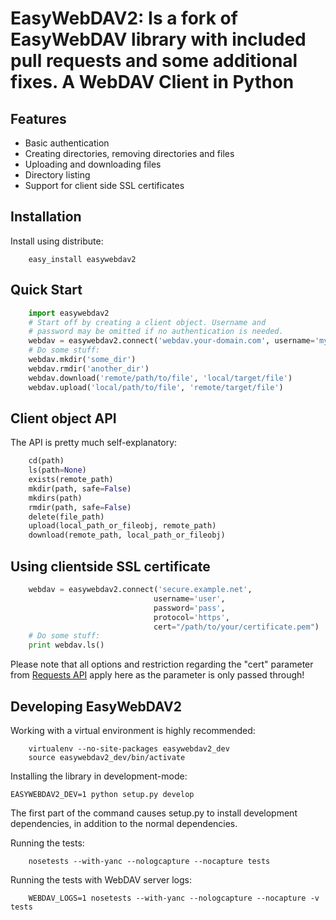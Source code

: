 EasyWebDAV2: Is a fork of EasyWebDAV library with included pull requests and some additional fixes.
A WebDAV Client in Python
=====================================

Features
--------

* Basic authentication
* Creating directories, removing directories and files
* Uploading and downloading files
* Directory listing
* Support for client side SSL certificates

Installation
------------

Install using distribute:

```shell
    easy_install easywebdav2
```

Quick Start
-----------

```python
    import easywebdav2
    # Start off by creating a client object. Username and
    # password may be omitted if no authentication is needed.
    webdav = easywebdav2.connect('webdav.your-domain.com', username='myuser', password='mypass')
    # Do some stuff:
    webdav.mkdir('some_dir')
    webdav.rmdir('another_dir')
    webdav.download('remote/path/to/file', 'local/target/file')
    webdav.upload('local/path/to/file', 'remote/target/file')
```

Client object API
-----------------

The API is pretty much self-explanatory:

```python
    cd(path)
    ls(path=None)
    exists(remote_path)
    mkdir(path, safe=False)
    mkdirs(path)
    rmdir(path, safe=False)
    delete(file_path)
    upload(local_path_or_fileobj, remote_path)
    download(remote_path, local_path_or_fileobj)
```

Using clientside SSL certificate
--------------------------------

```python
    webdav = easywebdav2.connect('secure.example.net',
                                username='user',
                                password='pass',
                                protocol='https',
                                cert="/path/to/your/certificate.pem")
    # Do some stuff:
    print webdav.ls()
```

Please note that all options and restriction regarding the "cert" parameter from
[Requests API](http://docs.python-requests.org/en/latest/api/) apply here as the parameter is only passed through!

Developing EasyWebDAV2
---------------------

Working with a virtual environment is highly recommended:

```shell
    virtualenv --no-site-packages easywebdav2_dev
    source easywebdav2_dev/bin/activate
```

Installing the library in development-mode:

    EASYWEBDAV2_DEV=1 python setup.py develop

The first part of the command causes setup.py to install development dependencies, in addition to the normal dependencies.

Running the tests:

```shell
    nosetests --with-yanc --nologcapture --nocapture tests
```

Running the tests with WebDAV server logs:

```shell
    WEBDAV_LOGS=1 nosetests --with-yanc --nologcapture --nocapture -v tests
```
